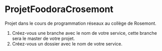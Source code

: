# ProjetFoodoraCrosemont
Projet dans le cours de programmation réseaux au collège de Rosemont.

1. Créez-vous une branche avec le nom de votre service, cette branche sera le master de votre projet.
2. Créez-vous un dossier avec le nom de votre service.
